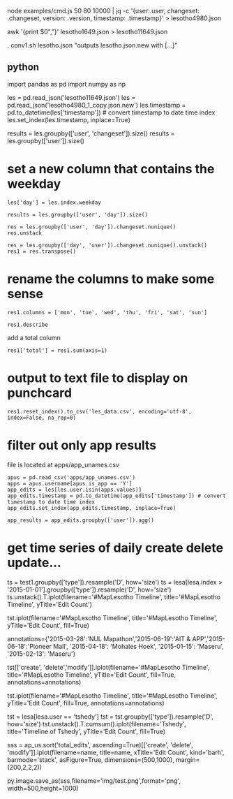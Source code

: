 node examples/cmd.js 50 80 10000 | jq -c '{user:.user, changeset: .changeset, version: .version, timestamp: .timestamp}' > lesotho4980.json

awk '{print $0","}' lesotho1649.json > lesotho11649.json

. conv1.sh lesotho.json
"outputs lesotho.json.new with [...]"

## python

import pandas as pd
import numpy as np

les = pd.read_json('lesotho11649.json')
les = pd.read_json('lesotho4980_1_copy.json.new')
les.timestamp = pd.to_datetime(les['timestamp']) # convert timestamp to date time index
les.set_index(les.timestamp, inplace=True)


results = les.groupby(['user', 'changeset']).size()
results = les.groupby(['user']).size()

# set a new column that contains the weekday
````
les['day'] = les.index.weekday

results = les.groupby(['user', 'day']).size()

res = les.groupby(['user', 'day']).changeset.nunique()
res.unstack

res = les.groupby(['day', 'user']).changeset.nunique().unstack()
res1 = res.transpose()
````
# rename the columns to make some sense
```
res1.columns = ['mon', 'tue', 'wed', 'thu', 'fri', 'sat', 'sun']
```

```
res1.describe
```

add a total column

```
res1['total'] = res1.sum(axis=1)
```

# output to text file to display on punchcard
````res1.reset_index().to_csv('les_data.csv', encoding='utf-8', index=False, na_rep=0)````

# filter out only app results
file is located at apps/app_unames.csv

````
apus = pd.read_csv('apps/app_unames.csv')
apps = apus.username[apus.is_app == 'Y']
app_edits = les[les.user.isin(apps.values)]
app_edits.timestamp = pd.to_datetime(app_edits['timestamp']) # convert timestamp to date time index
app_edits.set_index(app_edits.timestamp, inplace=True)

app_results = app_edits.groupby(['user']).agg()
````

# get time series of daily create delete update...
ts = test1.groupby(['type']).resample('D', how='size')
ts = lesa[lesa.index > '2015-01-01'].groupby(['type']).resample('D', how='size')
ts.unstack().T.iplot(filename='#MapLesotho Timeline', title='#MapLesotho Timeline', yTitle='Edit Count')

tst.iplot(filename='#MapLesotho Timeline', title='#MapLesotho Timeline', yTitle='Edit Count', fill=True)

annotations={'2015-03-28':'NUL Mapathon','2015-06-19':'AIT & APP','2015-06-18':'Pioneer Mall', '2015-04-18': 'Mohales Hoek', '2015-01-15': 'Maseru', '2015-02-13': 'Maseru'}

tst[['create', 'delete','modify']].iplot(filename='#MapLesotho Timeline', title='#MapLesotho Timeline', yTitle='Edit Count', fill=True, annotations=annotations)

tst.iplot(filename='#MapLesotho Timeline', title='#MapLesotho Timeline', yTitle='Edit Count', fill=True, annotations=annotations)

tst = lesa[lesa.user == 'tshedy']
tst = tst.groupby(['type']).resample('D', how='size')
tst.unstack().T.cumsum().iplot(filename='Tshedy', title='Timeline of Tshedy', yTitle='Edit Count', fill=True)

sss = ap_us.sort('total_edits', ascending=True)[['create', 'delete', 'modify']].iplot(filename=name, title=name, xTitle='Edit Count', kind='barh', barmode='stack', asFigure=True, dimensions=(500,1000), margin=(200,2,2,2))

py.image.save_as(sss,filename='img/test.png',format='png', width=500,height=1000)

